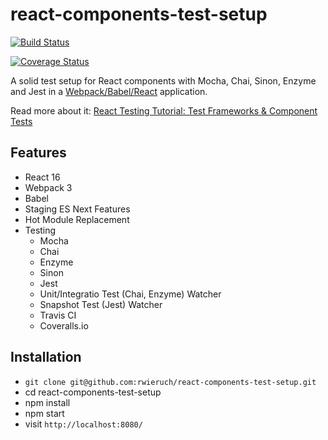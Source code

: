 # react-components-test-setup

[![Build Status](https://travis-ci.org/rlodina/react-components-test-setup.svg?branch=master)](https://travis-ci.org/rlodina/react-components-test-setup)

[![Coverage Status](https://coveralls.io/repos/github/rlodina/react-components-test-setup/badge.svg?branch=master)](https://coveralls.io/github/rlodina/react-components-test-setup?branch=master)


A solid test setup for React components with Mocha, Chai, Sinon, Enzyme and Jest in a [Webpack/Babel/React](https://github.com/rwieruch/minimal-react-webpack-babel-setup) application.

Read more about it: [React Testing Tutorial: Test Frameworks & Component Tests](https://www.robinwieruch.de/react-testing-tutorial/)

## Features

* React 16
* Webpack 3
* Babel
* Staging ES Next Features
* Hot Module Replacement
* Testing
  * Mocha
  * Chai
  * Enzyme
  * Sinon
  * Jest
  * Unit/Integratio Test (Chai, Enzyme) Watcher
  * Snapshot Test (Jest) Watcher
  * Travis CI
  * Coveralls.io

## Installation

* `git clone git@github.com:rwieruch/react-components-test-setup.git`
* cd react-components-test-setup
* npm install
* npm start
* visit `http://localhost:8080/`
